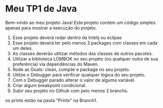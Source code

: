 # Meu TP1 de Java

Bem-vindo ao meu projeto Java! Este projeto contém um código simples apenas para mostrar a execução do projeto.


1. Esse projeto deverá rodar dentro da Intelij ou eclipse
2. Esse projeto deverá ter pelo menos 3 packages com classes em cada um deles.
3. As classes deverão utilizar métodos das classes de outros pacotes.
4. Utilizar a biblioteca LOMBOK no seu projeto (ou qualquer outra de sua preferência) via dependências do Maven.
5. Rode as Goals: clean, compile e package no seu projeto.
6. Utilize o Debugger para verificar qualquer lógica do seu projeto.
7. Com o Debugger parado alterar o valor de alguma variável.
8. Criar algum breakpoint condicional.
9. Subir seu projeto no Github com pelo menos 2 branchs.

os prints estão na pasta "Prints" na Branch1.
